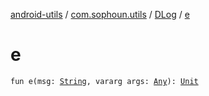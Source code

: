 [android-utils](../../index.md) / [com.sophoun.utils](../index.md) / [DLog](index.md) / [e](./e.md)

# e

`fun e(msg: `[`String`](https://kotlinlang.org/api/latest/jvm/stdlib/kotlin/-string/index.html)`, vararg args: `[`Any`](https://kotlinlang.org/api/latest/jvm/stdlib/kotlin/-any/index.html)`): `[`Unit`](https://kotlinlang.org/api/latest/jvm/stdlib/kotlin/-unit/index.html)